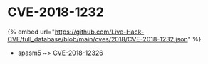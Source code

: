 # CVE-2018-1232
{% embed url="https://github.com/Live-Hack-CVE/full_database/blob/main/cves/2018/CVE-2018-1232.json" %}

* spasm5 ~> [CVE-2018-12326](https://www.alice-snow.ru/2018/database/cve-2018-1232/cve-2018-12326-spasm5)